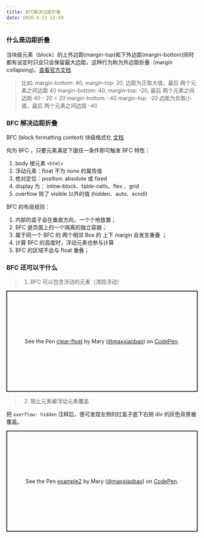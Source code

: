 ```yaml
---
title: BFC解决边距折叠
date: 2020-4-13 22:59
---
```


### 什么是边距折叠

当块级元素（block）的上外边距(margin-top)和下外边距(margin-bottom)同时都有设定时只会只会保留最大边距，这种行为称为外边距折叠（margin collapsing)。[查看官方文档](https://developer.mozilla.org/zh-CN/docs/Web/CSS/CSS_Box_Model/Mastering_margin_collapsing)

<!-- more -->

> 比如:
> margin-bottom: 40, margin-top: 20, 边距为正取大值，最后 两个元素之间边距 40
> margin-bottom: 40, margin-top: -20, 最后 两个元素之间边距 40 - 20 = 20
> margin-bottom: -40 margin-top: -20 边距为负取小值，最后 两个元素之间边距 -40

### BFC 解决边距折叠

BFC (block formatting context) 块级格式化 [文档](https://developer.mozilla.org/zh-CN/docs/Web/Guide/CSS/Block_formatting_context)

何为 BFC ，只要元素满足下面任一条件即可触发 BFC 特性：

1. body 根元素 `<html>`
2. 浮动元素：float 不为 none 的属性值
3. 绝对定位：position: absolute 或 fixed
4. display 为： inline-block、table-cells、flex 、grid
5. overflow 除了 visible 以外的值 (hidden、auto、scroll)

BFC 的布局规则：

1. 内部的盒子会在垂直方向，一个个地放置；
2. BFC 是页面上的一个隔离的独立容器；
3. 属于同一个 BFC 的 两个相邻 Box 的 上下 margin 会发生重叠 ；
4. 计算 BFC 的高度时，浮动元素也参与计算
5. BFC 的区域不会与 float 重叠；

### BFC 还可以干什么

> 1. BFC 可以包含浮动的元素（清除浮动）

<p class="codepen" data-height="265" data-theme-id="dark" data-default-tab="html,result" data-user="maxxiaobao" data-slug-hash="jObPQyz" style="height: 265px; box-sizing: border-box; display: flex; align-items: center; justify-content: center; border: 2px solid; margin: 1em 0; padding: 1em;" data-pen-title="clear-float">
  <span>See the Pen <a href="https://codepen.io/maxxiaobao/pen/jObPQyz">
  clear-float</a> by Mary (<a href="https://codepen.io/maxxiaobao">@maxxiaobao</a>)
  on <a href="https://codepen.io">CodePen</a>.</span>
</p>
<script async src="https://static.codepen.io/assets/embed/ei.js"></script>

> 2. 阻止元素被浮动元素覆盖

把 `overflow: hidden` 注释后，便可发现左侧的红盒子底下右侧 div 的灰色背景被覆盖。

<p class="codepen" data-height="265" data-theme-id="dark" data-default-tab="html,result" data-user="maxxiaobao" data-slug-hash="JjYYMME" style="height: 265px; box-sizing: border-box; display: flex; align-items: center; justify-content: center; border: 2px solid; margin: 1em 0; padding: 1em;" data-pen-title="example2">
  <span>See the Pen <a href="https://codepen.io/maxxiaobao/pen/JjYYMME">
  example2</a> by Mary (<a href="https://codepen.io/maxxiaobao">@maxxiaobao</a>)
  on <a href="https://codepen.io">CodePen</a>.</span>
</p>
<script async src="https://static.codepen.io/assets/embed/ei.js"></script>
